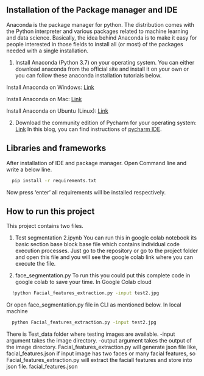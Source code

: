 ## Installation of the Package manager and IDE

Anaconda is the package manager for python. The distribution comes with the Python interpreter and various packages related to machine learning and data science.
Basically, the idea behind Anaconda is to make it easy for people interested in those fields to install all (or most) of the packages needed with a single installation. 

1. Install Anaconda (Python 3.7) on your operating system. You can either download anaconda from the official site and install it on your own or you can follow these anaconda installation tutorials below.

Install Anaconda on Windows: [Link](https://medium.com/@GalarnykMichael/install-python-anaconda-on-windows-2020-f8e188f9a63d)

Install Anaconda on Mac: [Link](https://medium.com/@GalarnykMichael/install-python-on-mac-anaconda-ccd9f2014072)

Install Anaconda on Ubuntu (Linux): [Link](https://medium.com/@GalarnykMichael/install-python-on-ubuntu-anaconda-65623042cb5a)

2.  Download the community edition of Pycharm for your operating system: [Link](https://www.jetbrains.com/pycharm/download/)
In this blog, you can find instructions of [pycharm IDE](https://www.tutorialspoint.com/pycharm/pycharm_installation.htm).



## Libraries and frameworks

After installation of IDE and package manager.
Open Command line and write a below line.

```bash
  pip install -r requirements.txt
```
Now press ‘enter’ all requirements will be installed respectively.


## How to run this project
This project contains two files.
1. Test segmentation 2.ipynb
You can run this in google colab notebook its basic section base block base file which contains individual code execution processes.
Just go to the repository or go to the project folder and open this file and you will see the google colab link where you can execute the file.

2. face_segmentation.py
To run this you could put this complete code in google colab to save your time.
In Google Colab cloud
```bash
  !python Facial_features_extraction.py -input test2.jpg 
```
Or open face_segmentation.py file in CLI as mentioned below.
In local machine
```bash
  python Facial_features_extraction.py -input test2.jpg 
```
There is Test_data folder where testing images are available.
-input argument takes the image directory.
-output argument takes the output of the image directory.
Facial_features_extraction.py will generate json file like, facial_features.json
if input image has two faces or many facial features, so Facial_features_extraction.py will extract the faciall features and store into json file. 
facial_features.json



